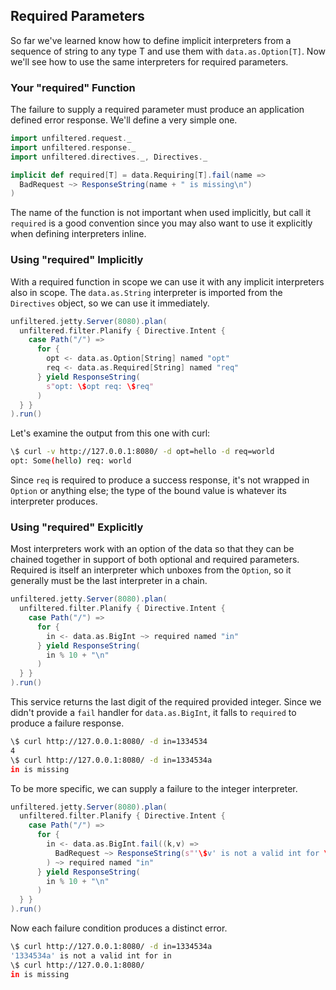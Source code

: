 Required Parameters
-------------------

So far we've learned know how to define implicit interpreters from a
sequence of string to any type T and use them with
`data.as.Option[T]`. Now we'll see how to use the same interpreters
for required parameters.

### Your "required" Function

The failure to supply a required parameter must produce an application
defined error response. We'll define a very simple one.

```scala
import unfiltered.request._
import unfiltered.response._
import unfiltered.directives._, Directives._

implicit def required[T] = data.Requiring[T].fail(name => 
  BadRequest ~> ResponseString(name + " is missing\n")
)
```

The name of the function is not important when used implicitly, but
call it `required` is a good convention since you may also want to use
it explicitly when defining interpreters inline.

### Using "required" Implicitly

With a required function in scope we can use it with any implicit
interpreters also in scope. The `data.as.String` interpreter is
imported from the `Directives` object, so we can use it immediately.

```scala
unfiltered.jetty.Server(8080).plan(
  unfiltered.filter.Planify { Directive.Intent {
    case Path("/") =>
      for {
        opt <- data.as.Option[String] named "opt"
        req <- data.as.Required[String] named "req"
      } yield ResponseString(
        s"opt: \$opt req: \$req"
      )
  } }
).run()
```

Let's examine the output from this one with curl:

```sh
\$ curl -v http://127.0.0.1:8080/ -d opt=hello -d req=world
opt: Some(hello) req: world
```

Since `req` is required to produce a success response, it's not
wrapped in `Option` or anything else; the type of the bound value is
whatever its interpreter produces.

### Using "required" Explicitly

Most interpreters work with an option of the data so that they can be
chained together in support of both optional and required parameters.
Required is itself an interpreter which unboxes from the `Option`, so
it generally must be the last interpreter in a chain.

```scala
unfiltered.jetty.Server(8080).plan(
  unfiltered.filter.Planify { Directive.Intent {
    case Path("/") =>
      for {
        in <- data.as.BigInt ~> required named "in"
      } yield ResponseString(
        in % 10 + "\n"
      )
  } }
).run()
```

This service returns the last digit of the required provided
integer. Since we didn't provide a `fail` handler for
`data.as.BigInt`, it falls to `required` to produce a failure
response.

```sh
\$ curl http://127.0.0.1:8080/ -d in=1334534
4
\$ curl http://127.0.0.1:8080/ -d in=1334534a
in is missing
```

To be more specific, we can supply a failure to the integer
interpreter.

```scala
unfiltered.jetty.Server(8080).plan(
  unfiltered.filter.Planify { Directive.Intent {
    case Path("/") =>
      for {
        in <- data.as.BigInt.fail((k,v) => 
          BadRequest ~> ResponseString(s"'\$v' is not a valid int for \$k\n")
        ) ~> required named "in"
      } yield ResponseString(
        in % 10 + "\n"
      )
  } }
).run()
```

Now each failure condition produces a distinct error.

```sh
\$ curl http://127.0.0.1:8080/ -d in=1334534a
'1334534a' is not a valid int for in
\$ curl http://127.0.0.1:8080/
in is missing
```
